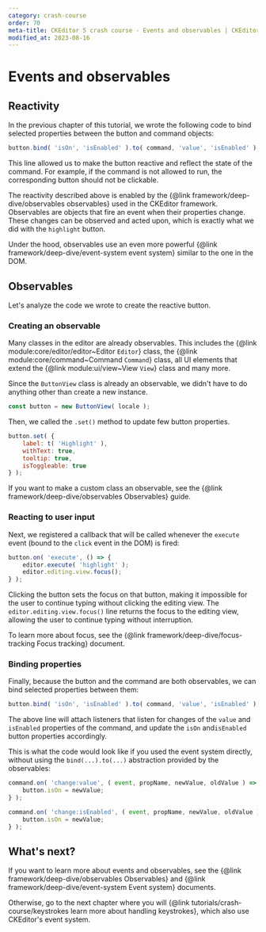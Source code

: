 ```yaml
---
category: crash-course
order: 70
meta-title: CKEditor 5 crash course - Events and observables | CKEditor 5 Documentation
modified_at: 2023-08-16
---
```


# Events and observables

## Reactivity

In the previous chapter of this tutorial, we wrote the following code to bind selected properties between the button and command objects:

```js
button.bind( 'isOn', 'isEnabled' ).to( command, 'value', 'isEnabled' );
```

This line allowed us to make the button reactive and reflect the state of the command. For example, if the command is not allowed to run, the corresponding button should not be clickable.

The reactivity described above is enabled by the {@link framework/deep-dive/observables observables} used in the CKEditor framework. Observables are objects that fire an event when their properties change. These changes can be observed and acted upon, which is exactly what we did with the `highlight` button.

Under the hood, observables use an even more powerful {@link framework/deep-dive/event-system event system} similar to the one in the DOM.

## Observables

Let's analyze the code we wrote to create the reactive button.

### Creating an observable

Many classes in the editor are already observables. This includes the {@link module:core/editor/editor~Editor `Editor`} class, the {@link module:core/command~Command `Command`} class, all UI elements that extend the {@link module:ui/view~View `View`} class and many more.

Since the `ButtonView` class is already an observable, we didn't have to do anything other than create a new instance.

```js
const button = new ButtonView( locale );
```

Then, we called the `.set()` method to update few button properties.

```js
button.set( {
	label: t( 'Highlight' ),
	withText: true,
	tooltip: true,
	isToggleable: true
} );
```

If you want to make a custom class an observable, see the {@link framework/deep-dive/observables Observables} guide.

### Reacting to user input

Next, we registered a callback that will be called whenever the `execute` event (bound to the `click` event in the DOM) is fired:

```js
button.on( 'execute', () => {
	editor.execute( 'highlight' );
	editor.editing.view.focus();
} );
```

Clicking the button sets the focus on that button, making it impossible for the user to continue typing without clicking the editing view. The `editor.editing.view.focus()` line returns the focus to the editing view, allowing the user to continue typing without interruption.

To learn more about focus, see the {@link framework/deep-dive/focus-tracking Focus tracking} document.

### Binding properties

Finally, because the button and the command are both observables, we can bind selected properties between them:

```js
button.bind( 'isOn', 'isEnabled' ).to( command, 'value', 'isEnabled' );
```

The above line will attach listeners that listen for changes of the `value` and `isEnabled` properties of the command, and update the `isOn` and`isEnabled` button properties accordingly.

This is what the code would look like if you used the event system directly, without using the `bind(...).to(...)` abstraction provided by the observables:

```js
command.on( 'change:value', ( event, propName, newValue, oldValue ) => {
	button.isOn = newValue;
} );

command.on( 'change:isEnabled', ( event, propName, newValue, oldValue ) => {
	button.isOn = newValue;
} );
```

## What's next?

If you want to learn more about events and observables, see the {@link framework/deep-dive/observables Observables} and {@link framework/deep-dive/event-system Event system} documents.

Otherwise, go to the next chapter where you will {@link tutorials/crash-course/keystrokes learn more about handling keystrokes}, which also use CKEditor's event system.
